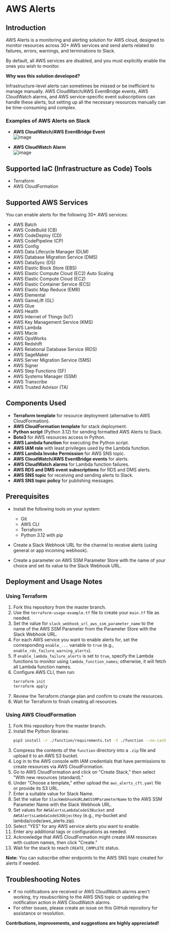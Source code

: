 # AWS Alerts

## Introduction

AWS Alerts is a monitoring and alerting solution for AWS cloud, designed to monitor resources across 30+ AWS services and send alerts related to failures, errors, warnings, and terminations to Slack.

By default, all AWS services are disabled, and you must explicitly enable the ones you wish to monitor.

**Why was this solution developed?**

Infrastructure-level alerts can sometimes be missed or be inefficient to manage manually. AWS CloudWatch/AWS EventBridge events, AWS CloudWatch alarms, and AWS service-specific event subscriptions can handle these alerts, but setting up all the necessary resources manually can be time-consuming and complex.

### Examples of AWS Alerts on Slack

- **AWS CloudWatch/AWS EventBridge Event**  
  ![image](https://github.com/user-attachments/assets/37ca3523-3f4d-430e-9f70-824def719fff)


- **AWS CloudWatch Alarm**  
  ![image](https://github.com/user-attachments/assets/13058285-4ece-4a89-a47a-db5504d6d9f0)

## Supported IaC (Infrastructure as Code) Tools

- Terraform
- AWS CloudFormation

## Supported AWS Services

You can enable alerts for the following 30+ AWS services:

- AWS Batch
- AWS CodeBuild (CB)
- AWS CodeDeploy (CD)
- AWS CodePipeline (CP)
- AWS Config
- AWS Data Lifecycle Manager (DLM)
- AWS Database Migration Service (DMS)
- AWS DataSync (DS)
- AWS Elastic Block Store (EBS)
- AWS Elastic Compute Cloud (EC2) Auto Scaling
- AWS Elastic Compute Cloud (EC2)
- AWS Elastic Container Service (ECS)
- AWS Elastic Map Reduce (EMR)
- AWS Elemental
- AWS GameLift (GL)
- AWS Glue
- AWS Health
- AWS Internet of Things (IoT)
- AWS Key Management Service (KMS)
- AWS Lambda
- AWS Macie
- AWS OpsWorks
- AWS Redshift
- AWS Relational Database Service (RDS)
- AWS SageMaker
- AWS Server Migration Service (SMS)
- AWS Signer
- AWS Step Functions (SF)
- AWS Systems Manager (SSM)
- AWS Transcribe
- AWS Trusted Advisor (TA)

## Components Used

- **Terraform template** for resource deployment (alternative to AWS CloudFormation).
- **AWS CloudFormation template** for stack deployment.
- **Python script** (Python 3.12) for sending formatted AWS Alerts to Slack.
- **Boto3** for AWS resources access in Python.
- **AWS Lambda function** for executing the Python script.
- **AWS IAM role** with least privileges used by the Lambda function.
- **AWS Lambda Invoke Permission** for AWS SNS topic.
- **AWS CloudWatch/AWS EventBridge events** for alerts.
- **AWS CloudWatch alarms** for Lambda function failures.
- **AWS RDS and DMS event subscriptions** for RDS and DMS alerts.
- **AWS SNS topic** for receiving and sending alerts to Slack.
- **AWS SNS topic policy** for publishing messages.

## Prerequisites

- Install the following tools on your system:
  - Git
  - AWS CLI
  - Terraform
  - Python 3.12 with pip

- Create a Slack Webhook URL for the channel to receive alerts (using general or app incoming webhook).
- Create a parameter on AWS SSM Parameter Store with the name of your choice and set its value to the Slack Webhook URL.

## Deployment and Usage Notes

### Using Terraform

1. Fork this repository from the master branch.
2. Use the `terraform-usage-example.tf` file to create your `main.tf` file as needed.
3. Set the value for `slack_webhook_url_aws_ssm_parameter_name` to the name of the AWS SSM Parameter from the Parameter Store with the Slack Webhook URL.
4. For each AWS service you want to enable alerts for, set the corresponding `enable_...` variable to `true` (e.g., `enable_rds_failure_warning_alerts`).
5. If `enable_lambda_failure_alerts` is set to `true`, specify the Lambda functions to monitor using `lambda_function_names`; otherwise, it will fetch all Lambda function names.
6. Configure AWS CLI, then run:
    ```sh
    terraform init
    terraform apply
    ```
7. Review the Terraform change plan and confirm to create the resources.
8. Wait for Terraform to finish creating all resources.

### Using AWS CloudFormation

1. Fork this repository from the master branch.
2. Install the Python libraries:
    ```sh
    pip3 install -r ./function/requirements.txt -t ./function --no-cache-dir --upgrade
    ```
3. Compress the contents of the `function` directory into a `.zip` file and upload it to an AWS S3 bucket.
4. Log in to the AWS console with IAM credentials that have permissions to create resources via AWS CloudFormation.
5. Go to AWS CloudFormation and click on "Create Stack," then select "With new resources (standard)."
6. Under "Choose a template," either upload the `aws_alerts_cft.yaml` file or provide its S3 URL.
7. Enter a suitable value for Stack Name.
8. Set the value for `SlackWebhookURLAWSSSMParameterName` to the AWS SSM Parameter Name with the Slack Webhook URL.
9. Set values for `AWSAlertsLambdaCodeS3Bucket` and `AWSAlertsLambdaCodeS3ObjectKey` (e.g., my-bucket and lambda/code/aws_alerts.zip).
10. Select "YES" for any AWS service alerts you want to enable.
11. Enter any additional tags or configurations as needed.
12. Acknowledge that AWS CloudFormation might create IAM resources with custom names, then click "Create."
13. Wait for the stack to reach `CREATE_COMPLETE` status.

**Note:** You can subscribe other endpoints to the AWS SNS topic created for alerts if needed.

## Troubleshooting Notes

- If no notifications are received or AWS CloudWatch alarms aren't working, try resubscribing to the AWS SNS topic or updating the notification action in AWS CloudWatch alarms.
- For other issues, please create an issue on this GitHub repository for assistance or resolution.

**Contributions, improvements, and suggestions are highly appreciated!**
